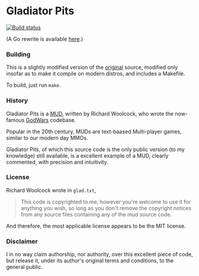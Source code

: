 # Gladiator Pits

[![Build status](https://ci.appveyor.com/api/projects/status/e4l064rgu0fe5hax?svg=true)](https://ci.appveyor.com/project/servusDei2018/gladiatorpits-mud)

(A Go rewrite is available [here](https://github.com/servusDei2018/GladiatorPits-Go).)

### Building

This is a slightly modified version of the [original](https://github.com/servusdei2018/GladiatorPits-MUD/tree/original) source, modified only insofar as to make it compile on modern distros, and includes a Makefile.

To build, just run `make`.

### History

Gladiator Pits is a [MUD](https://en.wikipedia.org/wiki/MUD), written by Richard Woolcock, who wrote the now-famous [GodWars](https://en.wikipedia.org/wiki/GodWars) codebase.

Popular in the 20th century, MUDs are text-baased Multi-player games, similar to our modern day MMOs.

Gladiator Pits, of which this source code is the only public version (to my knowledge) still available, is a excellent example of a MUD, clearly commented, with precision and intuitivity.

### License

Richard Woolcock wrote in `glad.txt`, <blockquote>This code is copyrighted to me, however you're welcome to use it for anything 
you wish, so long as you don't remove the copyright notices from any source 
files containing any of the mud source code.</blockquote>

And therefore, the most applicable license appears to be the MIT license.

### Disclaimer

I in no way claim authorship, nor authority, over this excellent piece of code,
but release it, under its author's original terms and conditions, to the general
public.

